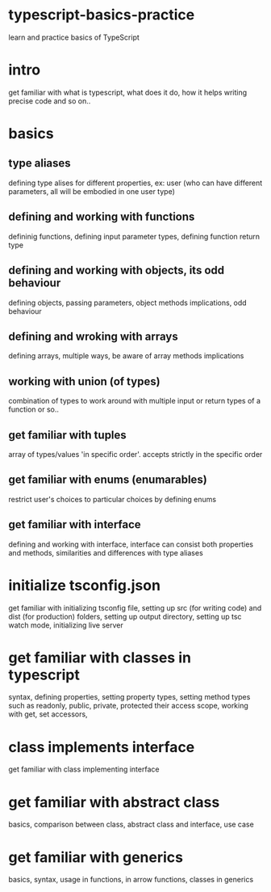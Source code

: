 # typescript-basics-practice

learn and practice basics of TypeScript

# intro

get familiar with what is typescript, what does it do, how it helps writing precise code and so on..

# basics

## type aliases

defining type alises for different properties, ex: user (who can have different parameters, all will be embodied in one user type)

## defining and working with functions

defininig functions, defining input parameter types, defining function return type

## defining and working with objects, its odd behaviour

defining objects, passing parameters, object methods implications, odd behaviour

## defining and wroking with arrays

defining arrays, multiple ways, be aware of array methods implications

## working with union (of types)

combination of types to work around with multiple input or return types of a function or so..

## get familiar with tuples

array of types/values 'in specific order'. accepts strictly in the specific order

## get familiar with enums (enumarables)

restrict user's choices to particular choices by defining enums

## get familiar with interface

defining and working with interface, interface can consist both properties and methods, similarities and differences with type aliases

# initialize tsconfig.json

get familiar with initializing tsconfig file, setting up src (for writing code) and dist (for production) folders, setting up output directory, setting up tsc watch mode, initializing live server

# get familiar with classes in typescript

syntax, defining properties, setting property types, setting method types such as readonly, public, private, protected their access scope, working with get, set accessors,

# class implements interface

get familiar with class implementing interface

# get familiar with abstract class

basics, comparison between class, abstract class and interface, use case

# get familiar with generics

basics, syntax, usage in functions, in arrow functions, classes in generics
